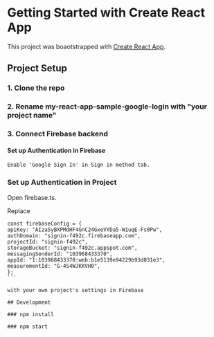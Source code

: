 # Getting Started with Create React App

This project was boaotstrapped with [Create React App](https://github.com/facebook/create-react-app).

## Project Setup

### 1. Clone the repo

### 2. Rename my-react-app-sample-google-login with "your project name"

### 3. Connect Firebase backend

#### Set up Authentication in Firebase

    Enable 'Google Sign In' in Sign in method tab.

### Set up Authentication in Project

Open firebase.ts.

Replace

````
const firebaseConfig = {
apiKey: "AIzaSyBXPMdHF4GnC24GxeVYDa5-W1uqE-Fs0Pw",
authDomain: "signin-f492c.firebaseapp.com",
projectId: "signin-f492c",
storageBucket: "signin-f492c.appspot.com",
messagingSenderId: "103968433370",
appId: "1:103968433370:web:b1e5139e94229b93d031e3",
measurementId: "G-4S4WJKKVH0",
};
```

with your own project's settings in Firebase

## Development

### npm install

### npm start
````
